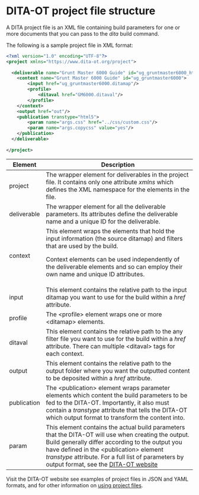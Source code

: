 # DITA-OT project file structure

A DITA project file is an XML file containing build parameters for one or more documents that you can pass to the *dita* build command.

The following is a sample project file in XML format:

```xml
<?xml version="1.0" encoding="UTF-8"?>
<project xmlns="https://www.dita-ot.org/project">
  
  <deliverable name="Grunt Master 6000 Guide" id="ug_gruntmaster6000_html5"> 
    <context name="Grunt Master 6000 Guide" id="ug_gruntmaster6000">
        <input href="ug_gruntmaster6000.ditamap"/>
        <profile>
            <ditaval href="GM6000.ditaval"/>
        </profile>
    </context>
    <output href="out"/>
    <publication transtype="html5">
        <param name="args.css" href="../css/custom.css"/>
        <param name="args.copycss" value="yes"/>
    </publication>
  </deliverable>
  
</project>
```

| Element  | Description  |
|---|---|
| project  | The wrapper element for deliverables in the project file. It contains only one attribute *xmlns* which defines the XML namespace for the elements in the file.  |
| deliverable | The wrapper element for all the deliverable parameters. Its attributes define the deliverable name and a unique ID for the deliverable. |
| context  | This element wraps the elements that hold the input information (the source ditamap) and filters that are used by the build. <p><note>Context elements can be used independently of the deliverable elements and so can employ their own name and unique ID attributes.</note></p> |
| input  | This element contains the relative path to the input ditamap you want to use for the build within a *href* attribute.  |
| profile  |  The \<profile> element wraps one or more \<ditamap> elements. |
| ditaval  | This element contains the relative path to the any filter file you want to use for the build within a *href* attribute. There can multiple \<ditaval> tags for each context. |
| output  | This element contains the relative path to the output folder where you want the outputted content to be deposited within a *href* attribute. |
| publication  | The \<publication> element wraps parameter elements which content the build parameters to be fed to the DITA-OT. Importantly, it also must contain a *transtype* attribute that tells the DITA-OT which output format to transform the content into. |
| param  | This element contains the actual build parameters that the DITA-OT will use when creating the output. Build generally differ according to the output you have defined in the \<publication> element *transtype* attribute. For a full list of parameters by output format, see the [DITA-OT website](https://www.dita-ot.org/dev/parameters/parameters-pdf.html)  |

Visit the DITA-OT website see examples of project files in JSON and YAML formats, and for other information on [using project files](https://www.dita-ot.org/dev/topics/using-project-files.html).